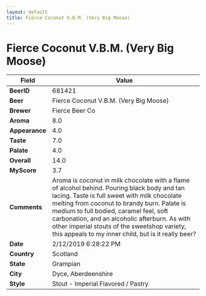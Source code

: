 ```yaml
---
layout: default
title: Fierce Coconut V.B.M. (Very Big Moose)
---
```


# Fierce Coconut V.B.M. (Very Big Moose)

| Field         | Value     |
|---------------|-----------|
| **BeerID** | 681421 |
| **Beer** | Fierce Coconut V.B.M. (Very Big Moose) |
| **Brewer** | Fierce Beer Co |
| **Aroma** | 8.0 |
| **Appearance** | 4.0 |
| **Taste** | 7.0 |
| **Palate** | 4.0 |
| **Overall** | 14.0 |
| **MyScore** | 3.7 |
| **Comments** | Aroma is coconut in milk chocolate with a flame of alcohol behind.  Pouring black body and tan lacing. Taste is full sweet with milk chocolate melting from coconut to brandy burn. Palate is medium to full bodied, caramel feel, soft carbonation, and an alcoholic afterburn. As with other imperial stouts of the sweetshop variety, this appeals to my inner child, but is it really beer? |
| **Date** | 2/12/2019 6:28:22 PM |
| **Country** | Scotland |
| **State** | Grampian |
| **City** | Dyce, Aberdeenshire |
| **Style** | Stout - Imperial Flavored / Pastry |
